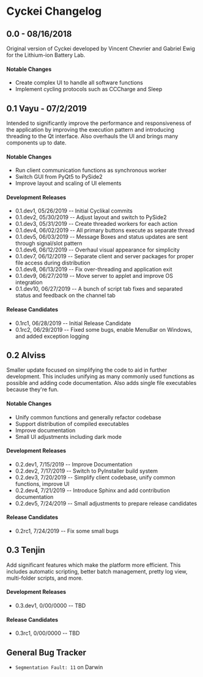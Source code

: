 # Cyckei Changelog


## 0.0 - 08/16/2018
Original version of Cyckei developed by Vincent Chevrier and Gabriel Ewig for the Lithium-ion Battery Lab.

#### Notable Changes
*   Create complex UI to handle all software functions
*   Implement cycling protocols such as CCCharge and Sleep


## 0.1 Vayu - 07/2/2019
Intended to significantly improve the performance and responsiveness of the application by improving the execution pattern and introducing threading to the Qt interface. Also overhauls the UI and brings many components up to date.

#### Notable Changes
*   Run client communication functions as synchronous worker
*   Switch GUI from PyQt5 to PySide2
*   Improve layout and scaling of UI elements

#### Development Releases
*   0.1.dev1, 05/26/2019 -- Initial Cyclikal commits
*   0.1.dev2, 05/30/2019 -- Adjust layout and switch to PySide2
*   0.1.dev3, 05/31/2019 -- Create threaded workers for each action
*   0.1.dev4, 06/02/2019 -- All primary buttons execute as separate thread
*   0.1.dev5, 06/03/2019 -- Message Boxes and status updates are sent through signal/slot pattern
*   0.1.dev6, 06/12/2019 -- Overhaul visual appearance for simplicity
*   0.1.dev7, 06/12/2019 -- Separate client and server packages for proper file access during distribution
*   0.1.dev8, 06/13/2019 -- Fix over-threading and application exit
*   0.1.dev9, 06/27/2019 -- Move server to applet and improve OS integration
*   0.1.dev10, 06/27/2019 -- A bunch of script tab fixes and separated status and feedback on the channel tab

#### Release Candidates
*   0.1rc1, 06/28/2019 -- Initial Release Candidate
*   0.1rc2, 06/29/2019 -- Fixed some bugs, enable MenuBar on Windows, and added exception logging


## 0.2 Alviss
Smaller update focused on simplifying the code to aid in further development. This includes unifying as many commonly used functions as possible and adding code documentation. Also adds single file executables because they're fun.

#### Notable Changes
*   Unify common functions and generally refactor codebase
*   Support distribution of compiled executables
*   Improve documentation
*   Small UI adjustments including dark mode

#### Development Releases
*   0.2.dev1, 7/15/2019 -- Improve Documentation
*   0.2.dev2, 7/17/2019 -- Switch to PyInstaller build system
*   0.2.dev3, 7/20/2019 -- Simplify client codebase, unify common functions, improve UI
*   0.2.dev4, 7/21/2019 -- Introduce Sphinx and add contribution documentation
*   0.2.dev5, 7/24/2019 -- Small adjustments to prepare release candidates

#### Release Candidates
*   0.2rc1, 7/24/2019 -- Fix some small bugs


## 0.3 Tenjin
Add significant features which make the platform more efficient. This includes automatic scripting, better batch management, pretty log view, multi-folder scripts, and more.

#### Development Releases
*   0.3.dev1, 0/00/0000 -- TBD

#### Release Candidates
*   0.3rc1, 0/00/0000 -- TBD


## General Bug Tracker
*   `Segmentation Fault: 11` on Darwin

